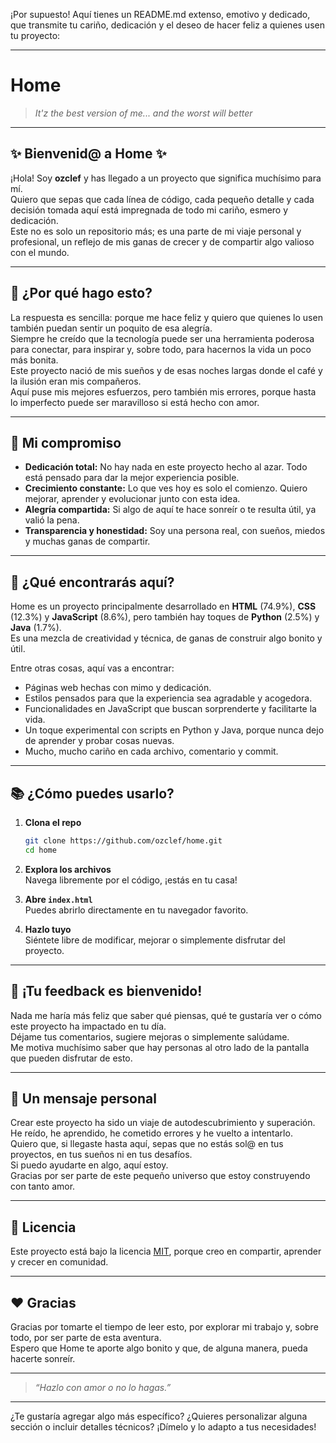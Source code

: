 ¡Por supuesto! Aquí tienes un README.md extenso, emotivo y dedicado, que transmite tu cariño, dedicación y el deseo de hacer feliz a quienes usen tu proyecto:

---

# Home

> _It'z the best version of me... and the worst will better_

---

## ✨ Bienvenid@ a Home ✨

¡Hola! Soy **ozclef** y has llegado a un proyecto que significa muchísimo para mí.  
Quiero que sepas que cada línea de código, cada pequeño detalle y cada decisión tomada aquí está impregnada de todo mi cariño, esmero y dedicación.  
Este no es solo un repositorio más; es una parte de mi viaje personal y profesional, un reflejo de mis ganas de crecer y de compartir algo valioso con el mundo.

---

## 🌈 ¿Por qué hago esto?

La respuesta es sencilla: porque me hace feliz y quiero que quienes lo usen también puedan sentir un poquito de esa alegría.  
Siempre he creído que la tecnología puede ser una herramienta poderosa para conectar, para inspirar y, sobre todo, para hacernos la vida un poco más bonita.  
Este proyecto nació de mis sueños y de esas noches largas donde el café y la ilusión eran mis compañeros.  
Aquí puse mis mejores esfuerzos, pero también mis errores, porque hasta lo imperfecto puede ser maravilloso si está hecho con amor.

---

## 💖 Mi compromiso

- **Dedicación total:** No hay nada en este proyecto hecho al azar. Todo está pensado para dar la mejor experiencia posible.
- **Crecimiento constante:** Lo que ves hoy es solo el comienzo. Quiero mejorar, aprender y evolucionar junto con esta idea.
- **Alegría compartida:** Si algo de aquí te hace sonreír o te resulta útil, ya valió la pena.
- **Transparencia y honestidad:** Soy una persona real, con sueños, miedos y muchas ganas de compartir.

---

## 🚀 ¿Qué encontrarás aquí?

Home es un proyecto principalmente desarrollado en **HTML** (74.9%), **CSS** (12.3%) y **JavaScript** (8.6%), pero también hay toques de **Python** (2.5%) y **Java** (1.7%).  
Es una mezcla de creatividad y técnica, de ganas de construir algo bonito y útil.

Entre otras cosas, aquí vas a encontrar:

- Páginas web hechas con mimo y dedicación.
- Estilos pensados para que la experiencia sea agradable y acogedora.
- Funcionalidades en JavaScript que buscan sorprenderte y facilitarte la vida.
- Un toque experimental con scripts en Python y Java, porque nunca dejo de aprender y probar cosas nuevas.
- Mucho, mucho cariño en cada archivo, comentario y commit.

---

## 📚 ¿Cómo puedes usarlo?

1. **Clona el repo**  
   ```bash
   git clone https://github.com/ozclef/home.git
   cd home
   ```

2. **Explora los archivos**  
   Navega libremente por el código, ¡estás en tu casa!

3. **Abre `index.html`**  
   Puedes abrirlo directamente en tu navegador favorito.

4. **Hazlo tuyo**  
   Siéntete libre de modificar, mejorar o simplemente disfrutar del proyecto.

---

## 🤗 ¡Tu feedback es bienvenido!

Nada me haría más feliz que saber qué piensas, qué te gustaría ver o cómo este proyecto ha impactado en tu día.  
Déjame tus comentarios, sugiere mejoras o simplemente salúdame.  
Me motiva muchísimo saber que hay personas al otro lado de la pantalla que pueden disfrutar de esto.

---

## 🌟 Un mensaje personal

Crear este proyecto ha sido un viaje de autodescubrimiento y superación.  
He reído, he aprendido, he cometido errores y he vuelto a intentarlo.  
Quiero que, si llegaste hasta aquí, sepas que no estás sol@ en tus proyectos, en tus sueños ni en tus desafíos.  
Si puedo ayudarte en algo, aquí estoy.  
Gracias por ser parte de este pequeño universo que estoy construyendo con tanto amor.

---

## 📜 Licencia

Este proyecto está bajo la licencia [MIT](LICENSE), porque creo en compartir, aprender y crecer en comunidad.

---

## ❤️ Gracias

Gracias por tomarte el tiempo de leer esto, por explorar mi trabajo y, sobre todo, por ser parte de esta aventura.  
Espero que Home te aporte algo bonito y que, de alguna manera, pueda hacerte sonreír.

---

> _“Hazlo con amor o no lo hagas.”_

---

¿Te gustaría agregar algo más específico? ¿Quieres personalizar alguna sección o incluir detalles técnicos? ¡Dímelo y lo adapto a tus necesidades!
